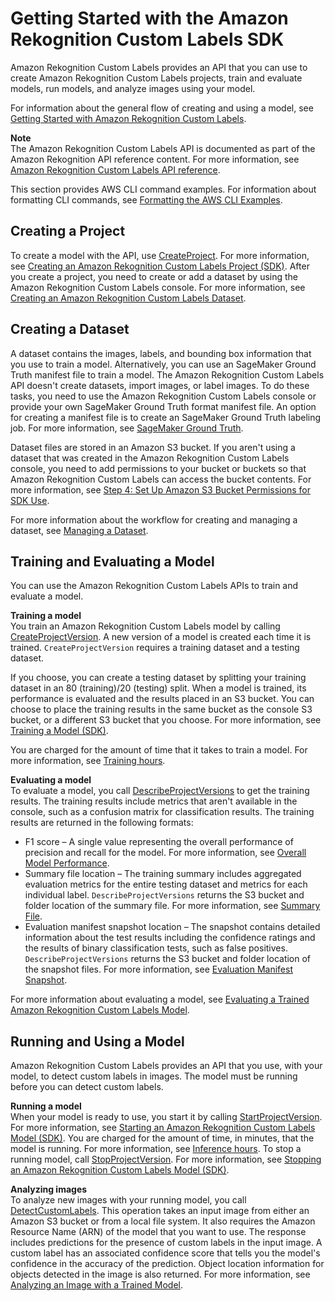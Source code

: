 # Getting Started with the Amazon Rekognition Custom Labels SDK<a name="gs-cli"></a>

Amazon Rekognition Custom Labels provides an API that you can use to create Amazon Rekognition Custom Labels projects, train and evaluate models, run models, and analyze images using your model\. 

For information about the general flow of creating and using a model, see [Getting Started with Amazon Rekognition Custom Labels](gs-introduction.md)\.

**Note**  
The Amazon Rekognition Custom Labels API is documented as part of the Amazon Rekognition API reference content\. For more information, see [Amazon Rekognition Custom Labels API reference](custom-labels-api-reference.md)\.

This section provides AWS CLI command examples\. For information about formatting CLI commands, see [Formatting the AWS CLI Examples](https://docs.aws.amazon.com/rekognition/latest/dg/get-started-exercise.html#format-cli)\.

## Creating a Project<a name="ud-create-project-sdk"></a>

To create a model with the API, use [CreateProject](https://docs.aws.amazon.com/rekognition/latest/dg/API_CreateProject)\. For more information, see [Creating an Amazon Rekognition Custom Labels Project \(SDK\)](cp-create-project.md#cp-sdk)\. After you create a project, you need to create or add a dataset by using the Amazon Rekognition Custom Labels console\. For more information, see [Creating an Amazon Rekognition Custom Labels Dataset](cd-create-dataset.md)\.

## Creating a Dataset<a name="ud-create-dataset-sdk"></a>

A dataset contains the images, labels, and bounding box information that you use to train a model\. Alternatively, you can use an SageMaker Ground Truth manifest file to train a model\. The Amazon Rekognition Custom Labels API doesn't create datasets, import images, or label images\. To do these tasks, you need to use the Amazon Rekognition Custom Labels console or provide your own SageMaker Ground Truth format manifest file\. An option for creating a manifest file is to create an SageMaker Ground Truth labeling job\. For more information, see [SageMaker Ground Truth](https://docs.aws.amazon.com/sagemaker/latest/dg/sms.html)\.

Dataset files are stored in an Amazon S3 bucket\. If you aren't using a dataset that was created in the Amazon Rekognition Custom Labels console, you need to add permissions to your bucket or buckets so that Amazon Rekognition Custom Labels can access the bucket contents\. For more information, see [Step 4: Set Up Amazon S3 Bucket Permissions for SDK Use](su-sdk-bucket-permssions.md)\.

For more information about the workflow for creating and managing a dataset, see [Managing a Dataset](cd-managing-datasets.md)\.

## Training and Evaluating a Model<a name="ud-train-evaluate-sdk"></a>

You can use the Amazon Rekognition Custom Labels APIs to train and evaluate a model\.

**Training a model**  
You train an Amazon Rekognition Custom Labels model by calling [CreateProjectVersion](https://docs.aws.amazon.com/rekognition/latest/dg/API_CreateProjectVersion)\. A new version of a model is created each time it is trained\. `CreateProjectVersion` requires a training dataset and a testing dataset\. 

If you choose, you can create a testing dataset by splitting your training dataset in an 80 \(training\)/20 \(testing\) split\. When a model is trained, its performance is evaluated and the results placed in an S3 bucket\. You can choose to place the training results in the same bucket as the console S3 bucket, or a different S3 bucket that you choose\. For more information, see [Training a Model \(SDK\)](tm-sdk.md)\. 

You are charged for the amount of time that it takes to train a model\. For more information, see [Training hours](https://aws.amazon.com/rekognition/pricing/#Amazon_Rekognition_Custom_Labels_pricing)\. 

**Evaluating a model**  
To evaluate a model, you call [DescribeProjectVersions](https://docs.aws.amazon.com/rekognition/latest/dg/API_DescribeProjectVersions) to get the training results\. The training results include metrics that aren't available in the console, such as a confusion matrix for classification results\. The training results are returned in the following formats: 
+ F1 score – A single value representing the overall performance of precision and recall for the model\. For more information, see [Overall Model Performance](tr-metrics-use.md#tr-f1-metric)\.
+ Summary file location – The training summary includes aggregated evaluation metrics for the entire testing dataset and metrics for each individual label\. `DescribeProjectVersions` returns the S3 bucket and folder location of the summary file\. For more information, see [Summary File](tr-summary-file-api.md)\.
+ Evaluation manifest snapshot location – The snapshot contains detailed information about the test results including the confidence ratings and the results of binary classification tests, such as false positives\. `DescribeProjectVersions` returns the S3 bucket and folder location of the snapshot files\. For more information, see [Evaluation Manifest Snapshot](tr-evaluation-manifest-snapshot-api.md)\. 

For more information about evaluating a model, see [Evaluating a Trained Amazon Rekognition Custom Labels Model](tr-train-results.md)\.

## Running and Using a Model<a name="ud-running-using"></a>

Amazon Rekognition Custom Labels provides an API that you use, with your model, to detect custom labels in images\. The model must be running before you can detect custom labels\. 

**Running a model**  
When your model is ready to use, you start it by calling [StartProjectVersion](https://docs.aws.amazon.com/rekognition/latest/dg/API_StartProjectVersion)\. For more information, see [Starting an Amazon Rekognition Custom Labels Model \(SDK\)](rm-start-model-sdk.md)\. You are charged for the amount of time, in minutes, that the model is running\. For more information, see [Inference hours](https://aws.amazon.com/rekognition/pricing/#Amazon_Rekognition_Custom_Labels_pricing)\. To stop a running model, call [StopProjectVersion](https://docs.aws.amazon.com/rekognition/latest/dg/API_StopProjectVersion)\. For more information, see [Stopping an Amazon Rekognition Custom Labels Model \(SDK\)](rm-stop-model-sdk.md)\. 

**Analyzing images**  
To analyze new images with your running model, you call [DetectCustomLabels](https://docs.aws.amazon.com/rekognition/latest/dg/API_DetectCustomLabels)\. This operation takes an input image from either an Amazon S3 bucket or from a local file system\. It also requires the Amazon Resource Name \(ARN\) of the model that you want to use\. The response includes predictions for the presence of custom labels in the input image\. A custom label has an associated confidence score that tells you the model's confidence in the accuracy of the prediction\. Object location information for objects detected in the image is also returned\. For more information, see [Analyzing an Image with a Trained Model](detecting-custom-labels.md)\. 